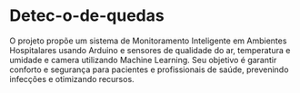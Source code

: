 # Detec-o-de-quedas
 O projeto propõe um sistema de Monitoramento Inteligente em Ambientes Hospitalares usando Arduino e sensores de qualidade do ar, temperatura e umidade e camera utilizando Machine Learning. Seu objetivo é garantir conforto e segurança para pacientes e profissionais de saúde, prevenindo infecções e otimizando recursos.

